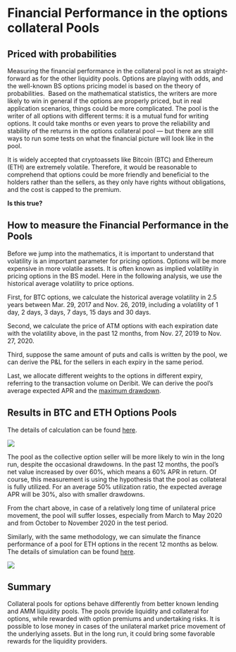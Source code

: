 # Financial Performance in the options collateral Pools

## Priced with probabilities

Measuring the financial performance in the collateral pool is not as straight-forward as for the other liquidity pools. Options are playing with odds, and the well-known BS options pricing model is based on the theory of probabilities. 
‍
Based on the mathematical statistics, the writers are more likely to win in general if the options are properly priced, but in real application scenarios, things could be more complicated. The pool is the writer of all options with different terms: it is a mutual fund for writing options. It could take months or even years to prove the reliability and stability of the returns in the options collateral pool — but there are still ways to run some tests on what the financial picture will look like in the pool.

It is widely accepted that cryptoassets like Bitcoin (BTC) and Ethereum (ETH) are extremely volatile. Therefore, it would be reasonable to comprehend that options could be more friendly and beneficial to the holders rather than the sellers, as they only have rights without obligations, and the cost is capped to the premium.

**Is this true?**

## How to measure the Financial Performance in the Pools

Before we jump into the mathematics, it is important to understand that volatility is an important parameter for pricing options. Options will be more expensive in more volatile assets. It is often known as implied volatility in pricing options in the BS model. Here in the following analysis, we use the historical average volatility to price options.

First, for BTC options, we calculate the historical average volatility in 2.5 years between Mar. 29, 2017 and Nov. 26, 2019, including a volatility of 1 day, 2 days, 3 days, 7 days, 15 days and 30 days.

Second, we calculate the price of ATM options with each expiration date with the volatility above, in the past 12 months, from Nov. 27, 2019 to Nov. 27, 2020. 

Third, suppose the same amount of puts and calls is written by the pool, we can derive the P&L for the sellers in each expiry in the same period.

Last, we allocate different weights to the options in different expiry, referring to the transaction volume on Deribit. We can derive the pool’s average expected APR and the [maximum drawdown](https://www.investopedia.com/terms/m/maximum-drawdown-mdd.asp).

## Results in BTC and ETH Options Pools

The details of calculation can be found [here](https://docs.google.com/spreadsheets/d/1XN3lRwnKf__2PBCqHk9wVY-j2cxlJe4kB4JDPvD73x0/edit?usp=sharing). 

![](https://assets-global.website-files.com/5f3306add5c511ca4cf17da9/5fcf6d411826482857098bea_4R5CZlcRMYPIrDroCMQmhHN0a_bUKIaC0P9QI34_wIij4dKPA-3nF3tH_Q0H_m5wthIkB_HOC3n5ufY60rkV9OSwEP5u3oDYj8n-lB_PoJcv-Xd6rwPMbEKI1233bDxuXT5LrZ3u.png)

The pool as the collective option seller will be more likely to win in the long run, despite the occasional drawdowns. In the past 12 months, the pool’s net value increased by over 60%, which means a 60% APR in return. Of course, this measurement is using the hypothesis that the pool as collateral is fully utilized. For an average 50% utilization ratio, the expected average APR will be 30%, also with smaller drawdowns.

From the chart above, in case of a relatively long time of unilateral price movement, the pool will suffer losses, especially from March to May 2020 and from October to November 2020 in the test period.

Similarly, with the same methodology, we can simulate the finance performance of a pool for ETH options in the recent 12 months as below. The details of simulation can be found [here](https://docs.google.com/spreadsheets/d/1XDg7DOZ5-7nfO8b9MOuesgJIccOZBxsWecVckOXZxGA/edit?usp=sharing). 

![](https://assets-global.website-files.com/5f3306add5c511ca4cf17da9/5fcf6d41f17a0c568de1854b_wZyLz3qQXEaR0IFVs7j3gBiAF3UZoJep0yXrEFZ4XO7-tKsj4GTdwkZRC_rbssAtg_O5pmq5AK2nDWOYdJ9fz9YWk9LLZRelvF81cniJfP86OIyTKgMBIXn6BcrqHvgXPUKxkehq.png)

## Summary

Collateral pools for options behave differently from better known lending and AMM liquidity pools. The pools provide liquidity and collateral for options, while rewarded with option premiums and undertaking risks. It is possible to lose money in cases of the unilateral market price movement of the underlying assets. But in the long run, it could bring some favorable rewards for the liquidity providers.
